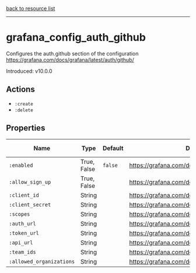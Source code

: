 [back to resource list](https://github.com/sous-chefs/grafana#resources)

---

# grafana_config_auth_github

Configures the auth.github section of the configuration <https://grafana.com/docs/grafana/latest/auth/github/>

Introduced: v10.0.0

## Actions

- `:create`
- `:delete`

## Properties

| Name                                | Type        | Default | Description                                                   | Allowed Values |
| ----------------------------------- | ----------- | ------- | ------------------------------------------------------------- | -------------- |
| `:enabled`                          | True, False | `false` | <https://grafana.com/docs/grafana/latest/auth/github/> | true, false    |
| `:allow_sign_up`                    | True, False |         | <https://grafana.com/docs/grafana/latest/auth/github/> | true, false    |
| `:client_id`                        | String      |         | <https://grafana.com/docs/grafana/latest/auth/github/> |                |
| `:client_secret`                    | String      |         | <https://grafana.com/docs/grafana/latest/auth/github/> |                |
| `:scopes`                           | String      |         | <https://grafana.com/docs/grafana/latest/auth/github/> |                |
| `:auth_url`                         | String      |         | <https://grafana.com/docs/grafana/latest/auth/github/> |                |
| `:token_url`                        | String      |         | <https://grafana.com/docs/grafana/latest/auth/github/> |                |
| `:api_url`                          | String      |         | <https://grafana.com/docs/grafana/latest/auth/github/> |                |
| `:team_ids`                         | String      |         | <https://grafana.com/docs/grafana/latest/auth/github/> |                |
| `:allowed_organizations`            | String      |         | <https://grafana.com/docs/grafana/latest/auth/github/> |                |
